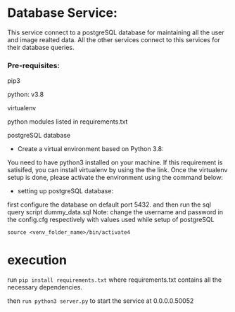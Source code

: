 # Database Service:

This service connect to a postgreSQL database for maintaining all the user and image realted data.
All the other services connect to this services for their database queries.

### Pre-requisites:

pip3

python: v3.8

virtualenv

python modules listed in requirements.txt

postgreSQL database

* Create a virtual environment based on Python 3.8:

You need to have python3 installed on your machine. If this requirement is satisifed, you can install virtualenv by using the the link.
Once the virtualenv setup is done, please activate the environment using the command below:

* setting up postgreSQL database:

first configure the database on default port 5432.
and then run the sql query script dummy_data.sql
Note: change the username and password in the config.cfg respectively with values used while setup of postgreSQL

```source <venv_folder_name>/bin/activate4```

# execution
run ```pip install requirements.txt```
where requirements.txt contains all the necessary dependencies.

then ```run python3 server.py``` to start the service at 0.0.0.0.50052


